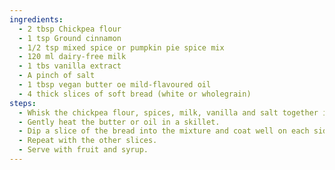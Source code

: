 ```yaml
---
ingredients:
  - 2 tbsp Chickpea flour
  - 1 tsp Ground cinnamon
  - 1/2 tsp mixed spice or pumpkin pie spice mix
  - 120 ml dairy-free milk
  - 1 tbs vanilla extract
  - A pinch of salt
  - 1 tbsp vegan butter oe mild-flavoured oil
  - 4 thick slices of soft bread (white or wholegrain)
steps:
  - Whisk the chickpea flour, spices, milk, vanilla and salt together in a shallow container.
  - Gently heat the butter or oil in a skillet.
  - Dip a slice of the bread into the mixture and coat well on each side. Place in the skillet and fry on medium heat for a minute on each side until golden brown.
  - Repeat with the other slices.
  - Serve with fruit and syrup.
---
```


